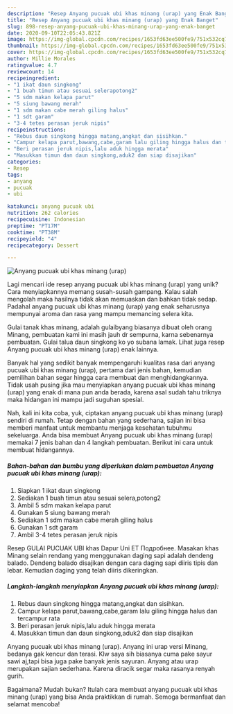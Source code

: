 ```yaml
---
description: "Resep Anyang pucuak ubi khas minang (urap) yang Enak Banget"
title: "Resep Anyang pucuak ubi khas minang (urap) yang Enak Banget"
slug: 898-resep-anyang-pucuak-ubi-khas-minang-urap-yang-enak-banget
date: 2020-09-10T22:05:43.821Z
image: https://img-global.cpcdn.com/recipes/1653fd63ee500fe9/751x532cq70/anyang-pucuak-ubi-khas-minang-urap-foto-resep-utama.jpg
thumbnail: https://img-global.cpcdn.com/recipes/1653fd63ee500fe9/751x532cq70/anyang-pucuak-ubi-khas-minang-urap-foto-resep-utama.jpg
cover: https://img-global.cpcdn.com/recipes/1653fd63ee500fe9/751x532cq70/anyang-pucuak-ubi-khas-minang-urap-foto-resep-utama.jpg
author: Millie Morales
ratingvalue: 4.7
reviewcount: 14
recipeingredient:
- "1 ikat daun singkong"
- "1 buah timun atau sesuai selerapotong2"
- "5 sdm makan kelapa parut"
- "5 siung bawang merah"
- "1 sdm makan cabe merah giling halus"
- "1 sdt garam"
- "3-4 tetes perasan jeruk nipis"
recipeinstructions:
- "Rebus daun singkong hingga matang,angkat dan sisihkan."
- "Campur kelapa parut,bawang,cabe,garam lalu giling hingga halus dan tercampur rata"
- "Beri perasan jeruk nipis,lalu aduk hingga merata"
- "Masukkan timun dan daun singkong,aduk2 dan siap disajikan"
categories:
- Resep
tags:
- anyang
- pucuak
- ubi

katakunci: anyang pucuak ubi 
nutrition: 262 calories
recipecuisine: Indonesian
preptime: "PT17M"
cooktime: "PT38M"
recipeyield: "4"
recipecategory: Dessert

---
```



![Anyang pucuak ubi khas minang (urap)](https://img-global.cpcdn.com/recipes/1653fd63ee500fe9/751x532cq70/anyang-pucuak-ubi-khas-minang-urap-foto-resep-utama.jpg)

Lagi mencari ide resep anyang pucuak ubi khas minang (urap) yang unik? Cara menyiapkannya memang susah-susah gampang. Kalau salah mengolah maka hasilnya tidak akan memuaskan dan bahkan tidak sedap. Padahal anyang pucuak ubi khas minang (urap) yang enak seharusnya mempunyai aroma dan rasa yang mampu memancing selera kita.

Gulai tanak khas minang, adalah gulaibyang biasanya dibuat oleh orang Minang, pembuatan kami ini masih jauh dr sempurna, karna sebenarnya pembuatan. Gulai talua daun singkong ko yo subana lamak. Lihat juga resep Anyang pucuak ubi khas minang (urap) enak lainnya.

Banyak hal yang sedikit banyak mempengaruhi kualitas rasa dari anyang pucuak ubi khas minang (urap), pertama dari jenis bahan, kemudian pemilihan bahan segar hingga cara membuat dan menghidangkannya. Tidak usah pusing jika mau menyiapkan anyang pucuak ubi khas minang (urap) yang enak di mana pun anda berada, karena asal sudah tahu triknya maka hidangan ini mampu jadi suguhan spesial.


Nah, kali ini kita coba, yuk, ciptakan anyang pucuak ubi khas minang (urap) sendiri di rumah. Tetap dengan bahan yang sederhana, sajian ini bisa memberi manfaat untuk membantu menjaga kesehatan tubuhmu sekeluarga. Anda bisa membuat Anyang pucuak ubi khas minang (urap) memakai 7 jenis bahan dan 4 langkah pembuatan. Berikut ini cara untuk membuat hidangannya.

<!--inarticleads1-->

##### Bahan-bahan dan bumbu yang diperlukan dalam pembuatan Anyang pucuak ubi khas minang (urap):

1. Siapkan 1 ikat daun singkong
1. Sediakan 1 buah timun atau sesuai selera,potong2
1. Ambil 5 sdm makan kelapa parut
1. Gunakan 5 siung bawang merah
1. Sediakan 1 sdm makan cabe merah giling halus
1. Gunakan 1 sdt garam
1. Ambil 3-4 tetes perasan jeruk nipis


Resep GULAI PUCUAK UBI khas Dapur Uni ET Подробнее. Masakan khas Minang selain rendang yang menggunakan daging sapi adalah dendeng balado. Dendeng balado disajikan dengan cara daging sapi diiris tipis dan lebar. Kemudian daging yang telah diiris dikeringkan. 

<!--inarticleads2-->

##### Langkah-langkah menyiapkan Anyang pucuak ubi khas minang (urap):

1. Rebus daun singkong hingga matang,angkat dan sisihkan.
1. Campur kelapa parut,bawang,cabe,garam lalu giling hingga halus dan tercampur rata
1. Beri perasan jeruk nipis,lalu aduk hingga merata
1. Masukkan timun dan daun singkong,aduk2 dan siap disajikan


Anyang pucuak ubi khas minang (urap). Anyang ini urap versi Minang, bedanya gak kencur dan terasi. Klw saya sih biasanya cuma pake sayur sawi aj,tapi bisa juga pake banyak jenis sayuran. Anyang atau urap merupakan sajian sederhana. Karena diracik segar maka rasanya renyah gurih. 

Bagaimana? Mudah bukan? Itulah cara membuat anyang pucuak ubi khas minang (urap) yang bisa Anda praktikkan di rumah. Semoga bermanfaat dan selamat mencoba!
